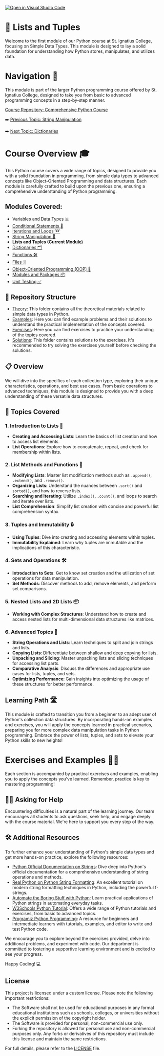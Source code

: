 [![Open in Visual Studio Code](https://classroom.github.com/assets/open-in-vscode-2e0aaae1b6195c2367325f4f02e2d04e9abb55f0b24a779b69b11b9e10269abc.svg)](https://classroom.github.com/online_ide?assignment_repo_id=15384878&assignment_repo_type=AssignmentRepo)
# 📘 Lists and Tuples

Welcome to the first module of our Python course at St. Ignatius College, focusing on Simple Data Types. This module is designed to lay a solid foundation for understanding how Python stores, manipulates, and utilizes data.

# Navigation 🧭

This module is part of the larger Python programming course offered by St. Ignatius College, designed to take you from basic to advanced programming concepts in a step-by-step manner. 

[Course Repository: Comprehensive Python Course](https://github.com/YuriODev/St-Ignatius-Python-Course)

➡️ [Previous Topic: String Manipulation](https://github.com/YuriODev/python-st-ignatius-04-string-manipulation/blob/main/README.md)

➡️ [Next Topic: Dictionaries](https://github.com/YuriODev/python-st-ignatius-06-mastering-dictionaries/blob/main/README.md)

# Course Overview 🎓

This Python course covers a wide range of topics, designed to provide you with a solid foundation in programming, from simple data types to advanced concepts like Object-Oriented Programming and data structures. Each module is carefully crafted to build upon the previous one, ensuring a comprehensive understanding of Python programming.

## Modules Covered:
- [Variables and Data Types 📊](https://github.com/YuriODev/python-st-ignatius-01-simple-data-types/blob/main/README.md) 
- [Conditional Statements 🔀](https://github.com/YuriODev/python-st-ignatius-02-simple-conditional-statements/blob/main/README.md)
- [Iterations and Loops ➿](https://github.com/YuriODev/python-st-ignatius-03-iterations-and-loops/blob/main/README.md)
- [String Manipulation 🧵](https://github.com/YuriODev/python-st-ignatius-04-string-manipulation/blob/main/README.md)
- **Lists and Tuples (Current Module)**
- [Dictionaries 🗂](https://github.com/YuriODev/python-st-ignatius-06-mastering-dictionaries/blob/main/README.md)
- [Functions 🛠](https://github.com/YuriODev/python-st-ignatius-07-functions-in-python/blob/main/README.md)
- [Files 🗄](https://github.com/YuriODev/python-st-ignatius-08-files-in-python/blob/main/README.md)
- [Object-Oriented Programming (OOP) 🤖](https://github.com/YuriODev/python-st-ignatius-09-oop/blob/main/README.md)
- [Modules and Packages 📦](https://github.com/YuriODev/python-st-ignatius-10-modules-and-packages/blob/main/README.md)
- [Unit Testing ✅](https://github.com/YuriODev/python-st-ignatius-11-unit-testing/blob/main/README.md)

## 📂 Repository Structure

- [Theory](./theory): This folder contains all the theoretical materials related to simple data types in Python.
- [Examples](./examples): Here you can find example problems and their solutions to understand the practical implementation of the concepts covered.
- [Exercises](./exercises): Here you can find exercises to practice your understanding of the topics covered.
- [Solutions](./solutions): This folder contains solutions to the exercises. It's recommended to try solving the exercises yourself before checking the solutions.


## 📋 Overview

We will dive into the specifics of each collection type, exploring their unique characteristics, operations, and best use cases. From basic operations to advanced techniques, this module is designed to provide you with a deep understanding of these versatile data structures.

## 🧩 Topics Covered

### 1. Introduction to Lists 📝
- **Creating and Accessing Lists**: Learn the basics of list creation and how to access list elements.
- **List Operations**: Explore how to concatenate, repeat, and check for membership within lists.

### 2. List Methods and Functions 🔧
- **Modifying Lists**: Master list modification methods such as `.append()`, `.extend()`, and `.remove()`.
- **Organizing Lists**: Understand the nuances between `.sort()` and `sorted()`, and how to reverse lists.
- **Searching and Iterating**: Utilize `.index()`, `.count()`, and loops to search and iterate over lists.
- **List Comprehension**: Simplify list creation with concise and powerful list comprehension syntax.

### 3. Tuples and Immutability 🔒
- **Using Tuples**: Dive into creating and accessing elements within tuples.
- **Immutability Explained**: Learn why tuples are immutable and the implications of this characteristic.

### 4. Sets and Operations 🛠️
- **Introduction to Sets**: Get to know set creation and the utilization of set operations for data manipulation.
- **Set Methods**: Discover methods to add, remove elements, and perform set comparisons.

### 5. Nested Lists and 2D Lists 📦
- **Working with Complex Structures**: Understand how to create and access nested lists for multi-dimensional data structures like matrices.

### 6. Advanced Topics 🌟
- **String Operations and Lists**: Learn techniques to split and join strings and lists.
- **Copying Lists**: Differentiate between shallow and deep copying for lists.
- **Unpacking and Slicing**: Master unpacking lists and slicing techniques for accessing list parts.
- **Comparative Analysis**: Discuss the differences and appropriate use cases for lists, tuples, and sets.
- **Optimizing Performance**: Gain insights into optimizing the usage of these structures for better performance.

## Learning Path 🛣️

This module is crafted to transition you from a beginner to an adept user of Python's collection data structures. By incorporating hands-on examples and exercises, you will apply the concepts learned in practical scenarios, preparing you for more complex data manipulation tasks in Python programming. Embrace the power of lists, tuples, and sets to elevate your Python skills to new heights!


# Exercises and Examples 🏋️‍♂️

Each section is accompanied by practical exercises and examples, enabling you to apply the concepts you've learned. Remember, practice is key to mastering programming!


## 🙋‍♂️ Asking for Help

Encountering difficulties is a natural part of the learning journey. Our team encourages all students to ask questions, seek help, and engage deeply with the course material. We're here to support you every step of the way.

## 🛠 Additional Resources

To further enhance your understanding of Python's simple data types and get more hands-on practice, explore the following resources:

- [Python Official Documentation on Strings](https://docs.python.org/3/library/stdtypes.html#text-sequence-type-str): Dive deep into Python's official documentation for a comprehensive understanding of string operations and methods.
- [Real Python on Python String Formatting](https://realpython.com/python-f-strings/): An excellent tutorial on modern string formatting techniques in Python, including the powerful f-strings.
- [Automate the Boring Stuff with Python](https://automatetheboringstuff.com/2e/chapter6/): Learn practical applications of Python strings in automating everyday tasks.
- [W3Schools Python Tutorial](https://www.w3schools.com/python/): Offers a wide range of Python tutorials and exercises, from basic to advanced topics.
- [Programiz Python Programming](https://www.programiz.com/python-programming): A resource for beginners and intermediate learners with tutorials, examples, and editor to write and test Python code.

We encourage you to explore beyond the exercises provided, delve into additional problems, and experiment with code. Our department is committed to fostering a supportive learning environment and is excited to see your progress.

Happy Coding! 💻

## License

This project is licensed under a custom license. Please note the following important restrictions:

- The Software shall not be used for educational purposes in any formal educational institutions such as schools, colleges, or universities without the explicit permission of the copyright holder.
- The Software is provided for personal, non-commercial use only.
- Forking the repository is allowed for personal use and non-commercial purposes only. Any forks or derivatives of this repository must include this license and maintain the same restrictions.

For full details, please refer to the [LICENSE](./LICENSE) file.
